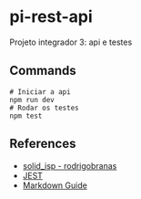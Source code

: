 # pi-rest-api

Projeto integrador 3: api e testes

## Commands

```
# Iniciar a api
npm run dev
# Rodar os testes
npm test
```

## References

- [solid_isp - rodrigobranas](https://github.com/rodrigobranas/solid_isp)
- [JEST](https://jestjs.io/pt-BR/)
- [Markdown Guide](https://www.markdownguide.org/)